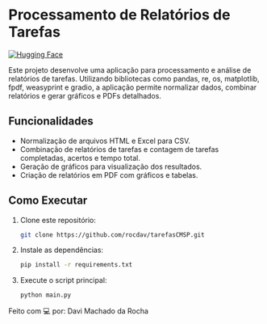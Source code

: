 # Processamento de Relatórios de Tarefas
[![Hugging Face](https://img.shields.io/badge/🤗%20Hugging%20Face-100000?style=for-the-badge&logo=huggingface&logoColor=white)](https://huggingface.co/spaces/histlearn/tarefasCMSP)

Este projeto desenvolve uma aplicação para processamento e análise de relatórios de tarefas. Utilizando bibliotecas como pandas, re, os, matplotlib, fpdf, weasyprint e gradio, a aplicação permite normalizar dados, combinar relatórios e gerar gráficos e PDFs detalhados.

## Funcionalidades

- Normalização de arquivos HTML e Excel para CSV.
- Combinação de relatórios de tarefas e contagem de tarefas completadas, acertos e tempo total.
- Geração de gráficos para visualização dos resultados.
- Criação de relatórios em PDF com gráficos e tabelas.

## Como Executar

1. Clone este repositório:
   ```bash
   git clone https://github.com/rocdav/tarefasCMSP.git

2. Instale as dependências:
   ```bash
   pip install -r requirements.txt

3. Execute o script principal:
   ```bash
   python main.py


Feito com 💻 por: Davi Machado da Rocha
